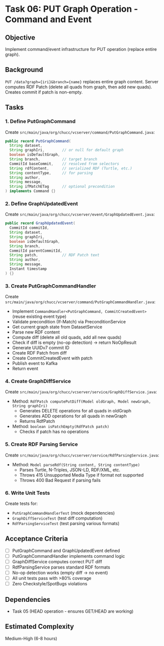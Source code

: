 # Task 06: PUT Graph Operation - Command and Event

## Objective
Implement command/event infrastructure for PUT operation (replace entire graph).

## Background
`PUT /data?graph={iri}&branch={name}` replaces entire graph content. Server computes RDF Patch (delete all quads from graph, then add new quads). Creates commit if patch is non-empty.

## Tasks

### 1. Define PutGraphCommand
Create `src/main/java/org/chucc/vcserver/command/PutGraphCommand.java`:
```java
public record PutGraphCommand(
  String dataset,
  String graphIri,        // or null for default graph
  boolean isDefaultGraph,
  String branch,          // target branch
  CommitId baseCommit,    // resolved from selectors
  String rdfContent,      // serialized RDF (Turtle, etc.)
  String contentType,     // for parsing
  String author,
  String message,
  String ifMatchETag      // optional precondition
) implements Command {}
```

### 2. Define GraphUpdatedEvent
Create `src/main/java/org/chucc/vcserver/event/GraphUpdatedEvent.java`:
```java
public record GraphUpdatedEvent(
  CommitId commitId,
  String dataset,
  String graphIri,
  boolean isDefaultGraph,
  String branch,
  CommitId parentCommitId,
  String patch,           // RDF Patch text
  String author,
  String message,
  Instant timestamp
) {}
```

### 3. Create PutGraphCommandHandler
Create `src/main/java/org/chucc/vcserver/command/PutGraphCommandHandler.java`:
- Implement `CommandHandler<PutGraphCommand, CommitCreatedEvent>` (reuse existing event type)
- Validate precondition (If-Match) via PreconditionService
- Get current graph state from DatasetService
- Parse new RDF content
- Compute diff (delete all old quads, add all new quads)
- Check if diff is empty (no-op detection) → return NoOpResult
- Generate UUIDv7 commit ID
- Create RDF Patch from diff
- Create CommitCreatedEvent with patch
- Publish event to Kafka
- Return event

### 4. Create GraphDiffService
Create `src/main/java/org/chucc/vcserver/service/GraphDiffService.java`:
- Method: `RdfPatch computePutDiff(Model oldGraph, Model newGraph, String graphIri)`
  - Generates DELETE operations for all quads in oldGraph
  - Generates ADD operations for all quads in newGraph
  - Returns RdfPatch
- Method: `boolean isPatchEmpty(RdfPatch patch)`
  - Checks if patch has no operations

### 5. Create RDF Parsing Service
Create `src/main/java/org/chucc/vcserver/service/RdfParsingService.java`:
- Method: `Model parseRdf(String content, String contentType)`
  - Parses Turtle, N-Triples, JSON-LD, RDF/XML, etc.
  - Throws 415 Unsupported Media Type if format not supported
  - Throws 400 Bad Request if parsing fails

### 6. Write Unit Tests
Create tests for:
- `PutGraphCommandHandlerTest` (mock dependencies)
- `GraphDiffServiceTest` (test diff computation)
- `RdfParsingServiceTest` (test parsing various formats)

## Acceptance Criteria
- [ ] PutGraphCommand and GraphUpdatedEvent defined
- [ ] PutGraphCommandHandler implements command logic
- [ ] GraphDiffService computes correct PUT diff
- [ ] RdfParsingService parses standard RDF formats
- [ ] No-op detection works (empty diff → no event)
- [ ] All unit tests pass with >80% coverage
- [ ] Zero Checkstyle/SpotBugs violations

## Dependencies
- Task 05 (HEAD operation - ensures GET/HEAD are working)

## Estimated Complexity
Medium-High (6-8 hours)

